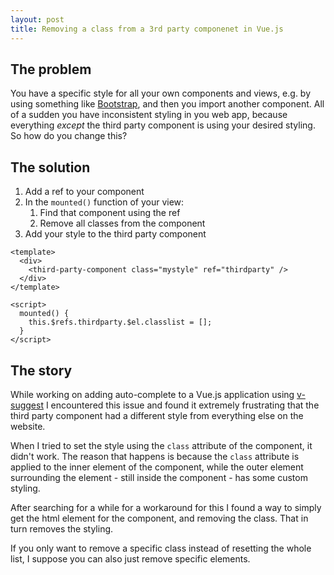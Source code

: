 ```yaml
---
layout: post
title: Removing a class from a 3rd party componenet in Vue.js
---
```


## The problem  
You have a specific style for all your own components and views, e.g. by using something like [Bootstrap](https://getbootstrap.com), and then you import another component.
All of a sudden you have inconsistent styling in you web app, because everything _except_ the third party component is using your desired styling.
So how do you change this?

## The solution  
1. Add a ref to your component
2. In the `mounted()` function of your view:
    1. Find that component using the ref
    2. Remove all classes from the component
3. Add your style to the third party component

```vue
<template>
  <div>
    <third-party-component class="mystyle" ref="thirdparty" />
  </div>
</template>

<script>
  mounted() {
    this.$refs.thirdparty.$el.classlist = [];
  }
</script>
```

## The story  
While working on adding auto-complete to a Vue.js application using [v-suggest](https://terryz.github.io/vue/#/suggest/demo) I encountered this issue and found it extremely frustrating that the third party component had a different style from everything else on the website.

When I tried to set the style using the `class` attribute of the component, it didn't work.
The reason that happens is because the `class` attribute is applied to the inner element of the component, while the outer element surrounding the element - still inside the component - has some custom styling.

After searching for a while for a workaround for this I found a way to simply get the html element for the component, and removing the class.
That in turn removes the styling.

If you only want to remove a specific class instead of resetting the whole list, I suppose you can also just remove specific elements.